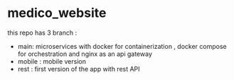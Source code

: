# medico_website
this repo has 3 branch :
* main: microservices with docker for containerization , docker compose for orchestration and nginx as an api gateway
* mobile : mobile version
* rest : first version of the app with rest API
